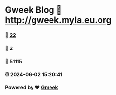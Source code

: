 # Gweek Blog :link: http://gweek.myla.eu.org 
### :page_facing_up: [22](http://gweek.myla.eu.org/tag.html) 
### :speech_balloon: 2 
### :hibiscus: 51115 
### :alarm_clock: 2024-06-02 15:20:41 
### Powered by :heart: [Gmeek](https://github.com/Meekdai/Gmeek)
